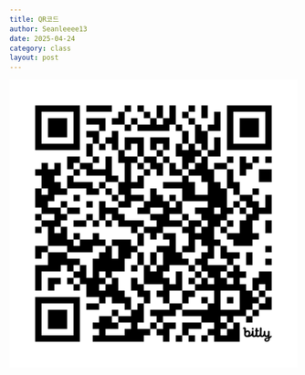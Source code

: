 ```yaml
---
title: QR코드
author: Seanleeee13
date: 2025-04-24
category: class
layout: post
---
```


![bit.ly/programming-club-6-1](/assets/gitbook/images/class/qr.svg)